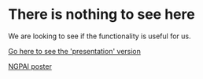 # There is nothing to see here
We are looking to see if the functionality is useful for us.

[Go here to see the 'presentation' version](https://davidbramwell.github.io/webtest/)

[NGPAI poster](https://davidbramwell.github.io/webtest/NGPAI-2019-poster.pdf)
